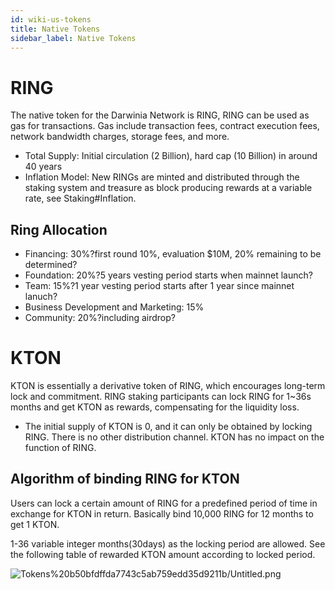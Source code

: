 ```yaml
---
id: wiki-us-tokens
title: Native Tokens
sidebar_label: Native Tokens
---
```


# RING

The native token for the Darwinia Network is RING, RING can be used as gas for transactions. Gas include transaction fees, contract execution fees, network bandwidth charges, storage fees, and more.

- Total Supply: Initial circulation (2 Billion), hard cap (10 Billion) in around 40 years
- Inflation Model: New RINGs are minted and distributed through the staking system and treasure as block producing rewards at a variable rate, see Staking#Inflation.

## Ring Allocation

- Financing: 30%?first round 10%, evaluation $10M, 20% remaining to be determined?
- Foundation: 20%?5 years vesting period starts when mainnet launch?
- Team: 15%?1 year vesting period starts after 1 year since mainnet lanuch?
- Business Development and Marketing: 15%
- Community: 20%?including airdrop?

# KTON

KTON is essentially a derivative token of RING, which encourages long-term lock and commitment. RING staking participants can lock RING for 1~36s months and get KTON as rewards, compensating for the liquidity loss.

- The initial supply of KTON is 0, and it can only be obtained by locking RING. There is no other distribution channel. KTON has no impact on the function of  RING.

## Algorithm of binding RING for KTON

Users can lock a certain amount of RING for a predefined period of time in exchange for KTON in return. Basically bind 10,000 RING for 12 months to get 1 KTON.

1-36 variable integer months(30days) as the locking period are allowed. See the following table of rewarded KTON amount according to locked period.

![Tokens%20b50bfdffda7743c5ab759edd35d9211b/Untitled.png](Tokens%20b50bfdffda7743c5ab759edd35d9211b/Untitled.png)

